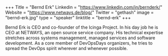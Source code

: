 +++
Title = "Bernd Erk"
Linkedin = "https://www.linkedin.com/in/bernderk/"
Website = "https://www.netways.de/blog/"
Twitter = "gethash"
image = "bernd-erk.jpg"
type = "speaker"
linktitle = "bernd-erk"
+++

Bernd Erk is CEO and co-founder of the Icinga Project. In his day job he is CEO at NETWAYS, an open source service company. His technical expertise stretches across systems management, managed services and software development. As a core member of DevOpsDays organizers, he tries to spread the DevOps spirit wherever and whenever possible.